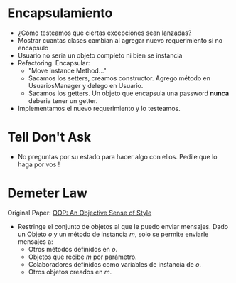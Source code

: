 # Encapsulamiento

- ¿Cómo testeamos que ciertas excepciones sean lanzadas?
- Mostrar cuantas clases cambian al agregar nuevo requerimiento si no encapsulo
- Usuario no seria un objeto completo ni bien se instancia
- Refactoring. Encapsular:
    - "Move instance Method..."
    - Sacamos los setters, creamos constructor. Agrego método en UsuariosManager y delego en Usuario.
    - Sacamos los getters. Un objeto que encapsula una password **nunca** deberia tener un getter.
- Implementamos el nuevo requerimiento y lo testeamos.

# Tell Don't Ask

- No preguntas por su estado para hacer algo con ellos. Pedile que lo haga por vos !

# Demeter Law

Original Paper: [OOP:
An Objective Sense of Style](https://www2.ccs.neu.edu/research/demeter/papers/law-of-demeter/oopsla88-law-of-demeter.pdf)

- Restringe el conjunto de objetos al que le puedo enviar mensajes. Dado un Objeto *o* y un método de instancia *m*,
  solo se permite enviarle mensajes a:
    - Otros métodos definidos en *o*.
    - Objetos que recibe *m* por parámetro.
    - Colaboradores definidos como variables de instancia de *o*.
    - Otros objetos creados en *m*.